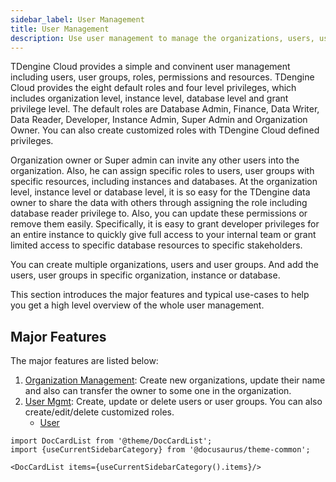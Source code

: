 ```yaml
---
sidebar_label: User Management
title: User Management
description: Use user management to manage the organizations, users, user groups, roles, permissions and resources.
---
```


TDengine Cloud provides a simple and convinent user management including users, user groups, roles, permissions and resources. TDengine Cloud provides the eight default roles and four level privileges, which includes organization level, instance level, database level and grant privilege level. The default roles are Database Admin, Finance, Data Writer, Data Reader, Developer, Instance Admin, Super Admin and Organization Owner.  You can also create customized roles with TDengine Cloud defined privileges. 

Organization owner or Super admin can invite any other users into the organization. Also, he can assign specific roles to users, user groups with specific resources, including instances and databases. At the organization level, instance level or database level, it is so easy for the TDengine data owner to share the data with others through assigning the role including database reader privilege to.  Also, you can update these permissions or remove them easily. Specifically, it is easy to grant developer privileges for an entire instance to quickly give full access to your internal team or grant limited access to specific database resources to specific stakeholders.

You can create multiple organizations, users and user groups. And add the users, user groups in specific organization, instance or database.

This section introduces the major features and typical use-cases to help you get a high level overview of the whole user management.

## Major Features

The major features are listed below:

1. [Organization Management](./orgs/): Create new organizations, update their name and also can transfer the owner to some one in the organization.
2. [User Mgmt](./users/): Create, update or delete users or user groups. You can also create/edit/delete customized roles.
    - [User](./users/users)
<!-- 3. [Admin](./admin/): Create, update or delete users or user groups. You can also create/edit/delete customized roles.
4. [Database Access Control](./db/): Create, update or delete users or user groups. You can also create/edit/delete customized roles. -->

<!-- ## User Stories -->

```mdx-code-block
import DocCardList from '@theme/DocCardList';
import {useCurrentSidebarCategory} from '@docusaurus/theme-common';

<DocCardList items={useCurrentSidebarCategory().items}/>
```
